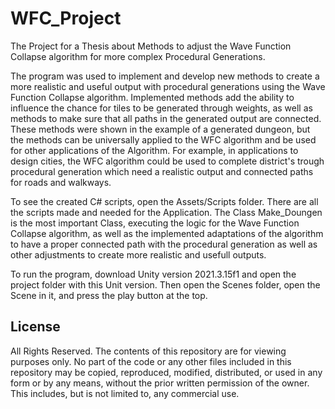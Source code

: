 # WFC_Project
The Project for a Thesis about Methods to adjust the Wave Function Collapse algorithm for more complex Procedural Generations.

The program was used to implement and develop new methods to create a more realistic and useful output with procedural generations using the Wave Function Collapse algorithm.
Implemented methods add the ability to influence the chance for tiles to be generated through weights, as well as methods to make sure that all paths in the generated output are connected.
These methods were shown in the example of a generated dungeon, but the methods can be universally applied to the WFC algorithm and be used for other applications of the Algorithm. For example, in applications to design cities, the WFC algorithm could be used to complete district's trough procedural generation which need a realistic output and connected paths for roads and walkways.

To see the created C# scripts, open the Assets/Scripts folder. There are all the scripts made and needed for the Application.
The Class Make_Doungen is the most important Class, executing the logic for the Wave Function Collapse algorithm, as well as the implemented adaptations of the algorithm to have a proper connected path with the procedural generation as well as other adjustments to create more realistic and usefull outputs.

To run the program, download Unity version 2021.3.15f1 and open the project folder with this Unit version. Then open the Scenes folder, open the Scene in it, and press the play button at the top.



## License

All Rights Reserved. The contents of this repository are for viewing purposes only. No part of the code or any other files included in this repository may be copied, reproduced, modified, distributed, or used in any form or by any means, without the prior written permission of the owner. This includes, but is not limited to, any commercial use.
